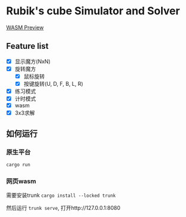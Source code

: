 # Rubik's cube Simulator and Solver


[WASM Preview](https://user-images.githubusercontent.com/217027/208389491-66023580-3cce-4abf-9b32-879a5db7ee34.mp4)


## Feature list

- [x] 显示魔方(NxN)
- [x] 旋转魔方
  - [x] 鼠标旋转
  - [x] 按键旋转(U, D, F, B, L, R)
- [x] 练习模式
- [x] 计时模式
- [x] wasm
- [x] 3x3求解

## 如何运行

### 原生平台

```bash
cargo run
```

### 网页wasm

需要安装trunk `cargo install --locked trunk`

然后运行 `trunk serve`, 打开http://127.0.0.1:8080
